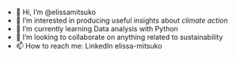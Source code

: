 - 👋 Hi, I’m @elissamitsuko
- 👀 I’m interested in producing useful insights about _climate action_
- 🌱 I’m currently learning Data analysis with Python
- 💞️ I’m looking to collaborate on anything related to sustainability
- 📫 How to reach me: LinkedIn elissa-mitsuko

<!---
elissamitsuko/elissamitsuko is a ✨ special ✨ repository because its `README.md` (this file) appears on your GitHub profile.
You can click the Preview link to take a look at your changes.
--->
